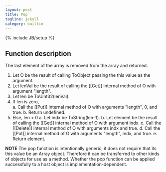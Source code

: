 ```yaml
---
layout: post
title: Pop
tagline: jekyll
category: builtin
---
```


{% include JB/setup %}

## Function description

The last element of the array is removed from the array and returned. 
1.  Let O be the result of calling ToObject passing the this value as the argument. 
2.  Let lenVal be the result of calling the \[\[Get]] internal method of O with argument "length". 
3.  Let len be ToUint32(lenVal). 
4.  If len is zero,  
  a.  Call the \[\[Put]] internal method of O with arguments "length", 0, and true. 
  b.  Return undefined. 
5.  Else, len > 0 
  a.  Let indx be ToString(len–1). 
  b.  Let element be the result of calling the \[\[Get]] internal method of O with argument indx. 
  c.  Call the \[\[Delete]] internal method of O with arguments indx and true. 
  d.  Call the \[\[Put]] internal method of O with arguments "length", indx, and true. 
  e.  Return element. 

__NOTE__
The pop function is intentionally generic; it does not require that its this value be an Array object. Therefore it 
can be transferred to other kinds of objects for use as a method. Whether the pop function can be applied successfully to 
a host object is implementation-dependent. 